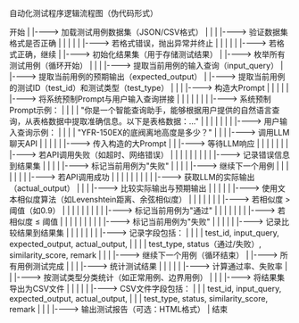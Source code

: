自动化测试程序逻辑流程图（伪代码形式）

开始
  |
  |----> 加载测试用例数据集（JSON/CSV格式）
  |         |
  |         |----> 验证数据集格式是否正确
  |         |         |
  |         |         |----> 若格式错误，抛出异常并终止
  |         |         |
  |         |         |----> 若格式正确，继续
  |
  |----> 初始化结果集（用于存储测试结果）
  |
  |----> 枚举所有测试用例（循环开始）
  |         |
  |         |----> 提取当前用例的输入查询（input_query）
  |         |----> 提取当前用例的预期输出（expected_output）
  |         |----> 提取当前用例的测试ID（test_id）和测试类型（test_type）
  |         |
  |         |----> 构造大Prompt
  |         |         |
  |         |         |----> 将系统预制Prompt与用户输入查询拼接
  |         |         |         |
  |         |         |         |----> 系统预制Prompt示例：
  |         |         |         |         "你是一个智能查询助手，能够根据用户提供的自然语言查询，从表格数据中提取准确信息。以下是表格数据：..."
  |         |         |         |
  |         |         |         |----> 用户输入查询示例：
  |         |         |         |         "YFR-150EX的底阀离地高度是多少？"
  |         |
  |         |----> 调用LLM聊天API
  |         |         |
  |         |         |----> 传入构造的大Prompt
  |         |         |----> 等待LLM响应
  |         |         |         |
  |         |         |         |----> 若API调用失败（如超时、网络错误）
  |         |         |         |         |
  |         |         |         |         |----> 记录错误信息到结果集
  |         |         |         |         |----> 标记当前用例为"失败"
  |         |         |         |         |----> 继续下一个用例
  |         |         |         |
  |         |         |         |----> 若API调用成功
  |         |         |         |         |
  |         |         |         |         |----> 获取LLM的实际输出（actual_output）
  |         |
  |         |----> 比较实际输出与预期输出
  |         |         |
  |         |         |----> 使用文本相似度算法（如Levenshtein距离、余弦相似度）
  |         |         |         |
  |         |         |         |----> 若相似度 > 阈值（如0.9）
  |         |         |         |         |
  |         |         |         |         |----> 标记当前用例为"通过"
  |         |         |         |
  |         |         |         |----> 若相似度 ≤ 阈值
  |         |         |         |         |
  |         |         |         |         |----> 标记当前用例为"失败"
  |         |         |
  |         |         |----> 记录比较结果到结果集
  |         |         |         |
  |         |         |         |----> 记录字段包括：
  |         |         |         |         test_id, input_query, expected_output, actual_output, 
  |         |         |         |         test_type, status（通过/失败）, similarity_score, remark
  |         |
  |         |----> 继续下一个用例（循环结束）
  |
  |----> 所有用例测试完成
  |         |
  |         |----> 统计测试结果
  |         |         |
  |         |         |----> 计算通过率、失败率
  |         |         |----> 按测试类型分类统计（如正常用例、边界用例）
  |         |
  |         |----> 将结果集导出为CSV文件
  |         |         |
  |         |         |----> CSV文件字段包括：
  |         |         |         test_id, input_query, expected_output, actual_output, 
  |         |         |         test_type, status, similarity_score, remark
  |         |
  |         |----> 输出测试报告（可选：HTML格式）
  |
结束